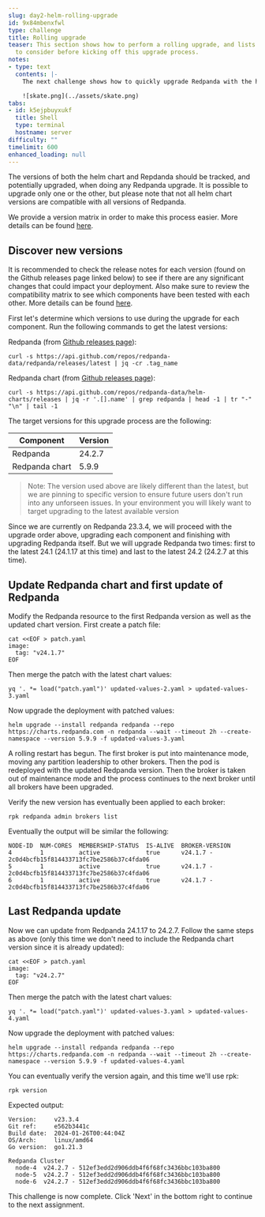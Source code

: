 ```yaml
---
slug: day2-helm-rolling-upgrade
id: 9x84mbenxfwl
type: challenge
title: Rolling upgrade
teaser: This section shows how to perform a rolling upgrade, and lists a few things
  to consider before kicking off this upgrade process.
notes:
- type: text
  contents: |-
    The next challenge shows how to quickly upgrade Redpanda with the helm chart.

    ![skate.png](../assets/skate.png)
tabs:
- id: k5ejpbuyxukf
  title: Shell
  type: terminal
  hostname: server
difficulty: ""
timelimit: 600
enhanced_loading: null
---
```

The versions of both the helm chart and Repdanda should be tracked, and potentially upgraded, when doing any Redpanda upgrade. It is possible to upgrade only one or the other, but please note that not all helm chart versions are compatible with all versions of Redpanda.

We provide a version matrix in order to make this process easier. More details can be found [here](https://docs.redpanda.com/current/upgrade/k-compatibility/#rp).

## Discover new versions

It is recommended to check the release notes for each version (found on the Github releases page linked below) to see if there are any significant changes that could impact your deployment. Also make sure to review the compatibility matrix to see which components have been tested with each other. More details can be found [here](https://docs.redpanda.com/current/upgrade/k-upgrade-operator/).

First let's determine which versions to use during the upgrade for each component. Run the following commands to get the latest versions:

Redpanda (from [Github releases page](https://github.com/redpanda-data/helm-charts/releases)):

```bash,run
curl -s https://api.github.com/repos/redpanda-data/redpanda/releases/latest | jq -cr .tag_name
```

Redpanda chart (from [Github releases page](https://github.com/redpanda-data/helm-charts/releases)):

```bash,run
curl -s https://api.github.com/repos/redpanda-data/helm-charts/releases | jq -r '.[].name' | grep redpanda | head -1 | tr "-" "\n" | tail -1
```

The target versions for this upgrade process are the following:

| Component | Version |
|-|-|
| Redpanda | 24.2.7 |
| Redpanda chart | 5.9.9 |

> Note: The version used above are likely different than the latest, but we are pinning to specific version to ensure future users don't run into any unforseen issues. In your environment you will likely want to target upgrading to the latest available version

Since we are currently on Redpanda 23.3.4, we will proceed with the upgrade order above, upgrading each component and finishing with upgrading Redpanda itself. But we will upgrade Redpanda two times: first to the latest 24.1 (24.1.17 at this time) and last to the latest 24.2 (24.2.7 at this time).

## Update Redpanda chart and first update of Redpanda

Modify the Redpanda resource to the first Redpanda version as well as the updated chart version. First create a patch file:

```bash,run
cat <<EOF > patch.yaml
image:
  tag: "v24.1.7"
EOF
```

Then merge the patch with the latest chart values:

```bash,run
yq '. *= load("patch.yaml")' updated-values-2.yaml > updated-values-3.yaml
```

Now upgrade the deployment with patched values:

```bash,run
helm upgrade --install redpanda redpanda --repo https://charts.redpanda.com -n redpanda --wait --timeout 2h --create-namespace --version 5.9.9 -f updated-values-3.yaml
```

A rolling restart has begun. The first broker is put into maintenance mode, moving any partition leadership to other brokers. Then the pod is redeployed with the updated Redpanda version. Then the broker is taken out of maintenance mode and the process continues to the next broker until all brokers have been upgraded.

Verify the new version has eventually been applied to each broker:

```bash,run
rpk redpanda admin brokers list
```

Eventually the output will be similar the following:

```bash,nocopy
NODE-ID  NUM-CORES  MEMBERSHIP-STATUS  IS-ALIVE  BROKER-VERSION
4        1          active             true      v24.1.7 - 2c0d4bcfb15f814433713fc7be2586b37c4fda06
5        1          active             true      v24.1.7 - 2c0d4bcfb15f814433713fc7be2586b37c4fda06
6        1          active             true      v24.1.7 - 2c0d4bcfb15f814433713fc7be2586b37c4fda06
```

## Last Redpanda update

Now we can update from Redpanda 24.1.17 to 24.2.7. Follow the same steps as above (only this time we don't need to include the Redpanda chart version since it is already updated):

```bash,run
cat <<EOF > patch.yaml
image:
  tag: "v24.2.7"
EOF
```

Then merge the patch with the latest chart values:

```bash,run
yq '. *= load("patch.yaml")' updated-values-3.yaml > updated-values-4.yaml
```

Now upgrade the deployment with patched values:

```bash,run
helm upgrade --install redpanda redpanda --repo https://charts.redpanda.com -n redpanda --wait --timeout 2h --create-namespace --version 5.9.9 -f updated-values-4.yaml
```

You can eventually verify the version again, and this time we'll use rpk:

```bash,run
rpk version
```

Expected output:

```bash,nocopy
Version:     v23.3.4
Git ref:     e562b3441c
Build date:  2024-01-26T00:44:04Z
OS/Arch:     linux/amd64
Go version:  go1.21.3

Redpanda Cluster
  node-4  v24.2.7 - 512ef3edd2d906ddb4f6f68fc3436bbc103ba800
  node-5  v24.2.7 - 512ef3edd2d906ddb4f6f68fc3436bbc103ba800
  node-6  v24.2.7 - 512ef3edd2d906ddb4f6f68fc3436bbc103ba800
```

This challenge is now complete. Click 'Next' in the bottom right to continue to the next assignment.

